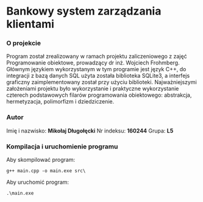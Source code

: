 # Bankowy system zarządzania klientami
### O projekcie
Program został zrealizowany w ramach projektu zaliczeniowego z zajęć Programowanie obiektowe, prowadzący dr inż. Wojciech Frohmberg. Głównym językiem wykorzystanym w tym programie jest język C++, do integracji z bazą danych SQL użyta została biblioteka SQLite3, a interfejs graficzny zaimplementowany został przy użyciu biblioteki. Najważniejszymi założeniami projektu było wykorzystanie i praktyczne wykorzystanie czterech podstawowych filarów programowania obiektowego: abstrakcja, hermetyzacja, polimorfizm i dziedziczenie.
### Autor
Imię i nazwisko: **Mikołaj Długołęcki**
Nr indeksu: **160244**
Grupa: **L5**
### Kompilacja i uruchomienie programu
Aby skompilować program:
```
g++ main.cpp -o main.exe src\
```
Aby uruchomić program:
```
.\main.exe
```